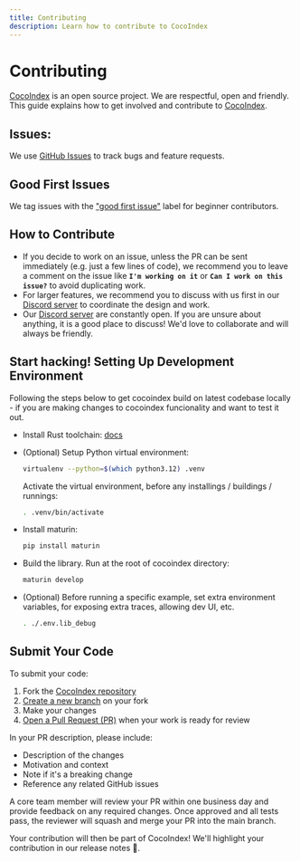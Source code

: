 ```yaml
---
title: Contributing
description: Learn how to contribute to CocoIndex
---
```


# Contributing

[CocoIndex](https://github.com/cocoindex-io/cocoindex) is an open source project. We are respectful, open and friendly. This guide explains how to get involved and contribute to [CocoIndex](https://github.com/cocoindex-io/cocoindex).

## Issues:

We use [GitHub Issues](https://github.com/cocoindex-io/cocoindex/issues) to track bugs and feature requests.

## Good First Issues

We tag issues with the ["good first issue"](https://github.com/cocoindex-io/cocoindex/issues?q=is%3Aissue+is%3Aopen+label%3A%22good+first+issue%22) label for beginner contributors.

## How to Contribute 
- If you decide to work on an issue, unless the PR can be sent immediately (e.g. just a few lines of code), we recommend you to leave a comment on the issue like **`I'm working on it`**  or **`Can I work on this issue?`** to avoid duplicating work.
- For larger features, we recommend you to discuss with us first in our [Discord server](https://discord.com/invite/zpA9S2DR7s) to coordinate the design and work.
- Our [Discord server](https://discord.com/invite/zpA9S2DR7s) are constantly open. If you are unsure about anything, it is a good place to discuss! We'd love to collaborate and will always be friendly.

## Start hacking! Setting Up Development Environment 
Following the steps below to get cocoindex build on latest codebase locally - if you are making changes to cocoindex funcionality and want to test it out.

-   Install Rust toolchain: [docs](https://rust-lang.org/tools/install)

-   (Optional) Setup Python virtual environment:
    ```bash
    virtualenv --python=$(which python3.12) .venv
    ```
    Activate the virtual environment, before any installings / buildings / runnings:

    ```bash
    . .venv/bin/activate
    ```

-   Install maturin:
    ```bash
    pip install maturin
    ```

-   Build the library. Run at the root of cocoindex directory:
    ```bash
    maturin develop
    ```

-   (Optional) Before running a specific example, set extra environment variables, for exposing extra traces, allowing dev UI, etc.
    ```bash
    . ./.env.lib_debug
    ```

## Submit Your Code

To submit your code:

1. Fork the [CocoIndex repository](https://github.com/cocoindex-io/cocoindex)
2. [Create a new branch](https://docs.github.com/en/desktop/making-changes-in-a-branch/managing-branches-in-github-desktop) on your fork
3. Make your changes
4. [Open a Pull Request (PR)](https://docs.github.com/en/pull-requests/collaborating-with-pull-requests/proposing-changes-to-your-work-with-pull-requests/creating-a-pull-request-from-a-fork) when your work is ready for review

In your PR description, please include:
- Description of the changes
- Motivation and context
- Note if it's a breaking change
- Reference any related GitHub issues

A core team member will review your PR within one business day and provide feedback on any required changes. Once approved and all tests pass, the reviewer will squash and merge your PR into the main branch.

Your contribution will then be part of CocoIndex! We'll highlight your contribution in our release notes 🌴.
